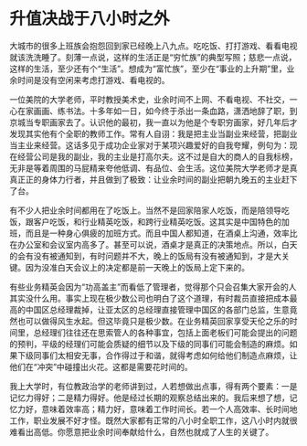# 升值决战于八小时之外

大城市的很多上班族会抱怨回到家已经晚上八九点。吃吃饭、打打游戏、看看电视就该洗洗睡了。刻薄一点说，这样的生活正是“穷忙族”的典型写照；慈悲一点说，这样的生活，至少还有个“生活”。想成为“富忙族”，至少在“事业的上升期”里，业余时间是没有空闲来考虑打游戏、看电视的。 

一位美院的大学老师，平时教授美术史，业余时间不上网、不看电视、不社交，一心在家画画、练书法。十多年如一日，如今终于杀出一条血路，潇洒地辞了职，到京城当专职画家去了。认识他的最初，我一直以为他是个专职穷画家，好几年后才发现其实他有个全职的教师工作。常有人自诩：我是把主业当副业来经营，把副业当主业来经营。这话多见于成功企业家对于某项兴趣爱好的自我夸耀，例句为：现在经营公司是我的副业，我的主业是打高尔夫。这不过是自大的商人的自我标榜，无非是等着周围的马屁精来夸他低调、有品位、会生活。这位美院大学老师才是真真正正的身体力行者，并且做到了极致：让业余时间的副业把朝九晚五的主业赶下了台。 

有不少人把业余时间都用在了吃饭上。当然不是回家陪家人吃饭，而是陪领导吃饭，跟客户吃饭，和行业精英吃饭，和跨行业精英吃饭。这其实是中国特色的加班，而且是一种身心俱疲的加班方式。而且中国人都知道，在酒桌上沟通，效率比在办公室和会议室内高多了。甚至可以说，酒桌才是真正的决策地点。所以，白天的会有没有被通知到，有时问题并不大，晚上的饭局有没有被通知到，才是大关键。因为没准白天会议上的决定都是前一天晚上的饭局上定下来的。 

有些业务精英会因为“功高盖主”而看低了管理者，觉得那个只会召集大家开会的人其实没什么用。事实上现在极少数公司也明白了这个道理，有时裁员直接把成本最高的中国区总经理裁掉，让亚太区的总经理直接管理中国区的各部门总监，生意竟然也可以做得风生水起。但这毕竟只是极少数。在业务精英回家享受天伦之乐的时间里，总经理们往往还在思索管人的各种事宜，包括上面老板们可能会提出的问题的预判，平级的经理们可能会质疑的细节以及下级的同事们可能会制造的麻烦。如果下级同事们太相安无事，合作得过于和谐，就得考虑如何给他们制造点麻烦，让他们在“冲突”中碰撞出火花。这都是需要花时间的。 

我上大学时，有位教政治学的老师讲到过，人若想做出点事，得有两个要素：一是记忆力得好；二是精力得好。他是经过长期的观察总结出来的。我后来想了想，记忆力好，意味着效率高；精力好，意味着工作时间长。若一个人高效率、长时间地工作，职业发展不好才怪。既然大家都有正常的八小时全职工作，这八小时内就很难看出高低。你愿意把业余时间奉献给什么，自然也就成了人生的关键了。